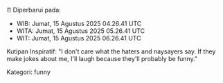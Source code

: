 ⏰ Diperbarui pada:
- WIB: Jumat, 15 Agustus 2025 04.26.41 UTC
- WITA: Jumat, 15 Agustus 2025 05.26.41 UTC
- WIT: Jumat, 15 Agustus 2025 06.26.41 UTC

Kutipan Inspiratif:
"I don't care what the haters and naysayers say. If they make jokes about me, I'll laugh because they'll probably be funny."


Kategori: funny

